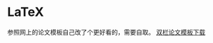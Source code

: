 # LaTeX
参照网上的论文模板自己改了个更好看的，需要自取。
[双栏论文模板下载](https://codeload.github.com/Quantum009/LaTeX/zip/refs/heads/main)
